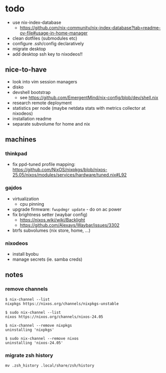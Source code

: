 # todo
- use nix-index-database
    - https://github.com/nix-community/nix-index-database?tab=readme-ov-file#usage-in-home-manager
- clean dotfiles (submodules etc)
- configure .ssh/config declaratively
- migrate desktop
- add desktop ssh key to nixodeos!!

## nice-to-have
- look into vim session managers
- disko
- devshell bootstrap
    - see https://github.com/EmergentMind/nix-config/blob/dev/shell.nix
- research remote deployment
- statistics per node (maybe netdata stats with metrics collector at nixodeos)
- installation readme
- separate subvolume for home and nix

## machines

### thinkpad
- fix ppd-tuned profile mapping: https://github.com/NixOS/nixpkgs/blob/nixos-25.05/nixos/modules/services/hardware/tuned.nix#L92

### gajdos
- virtualization
    - cpu pinning
- upgrade firmware: `fwupdmgr update` - do on ac power
- fix brightness setter (waybar config)
    - https://nixos.wiki/wiki/Backlight
    - https://github.com/Alexays/Waybar/issues/3302
- btrfs subvolumes (nix store, home, ...)

### nixodeos
- install byobu
- manage secrets (ie. samba creds)

## notes

### remove channels
```
$ nix-channel --list
nixpkgs https://nixos.org/channels/nixpkgs-unstable

$ sudo nix-channel --list
nixos https://nixos.org/channels/nixos-24.05
```

```
$ nix-channel --remove nixpkgs
uninstalling 'nixpkgs'

$ sudo nix-channel --remove nixos
uninstalling 'nixos-24.05'
```

### migrate zsh history
```
mv .zsh_history .local/share/zsh/history
```
